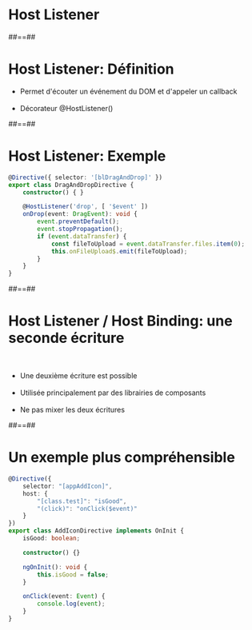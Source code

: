 <!-- .slide: class="transition-bg-grey-1 underline" -->

# Host Listener

##==##

<!-- .slide-->

# Host Listener: Définition

- Permet d'écouter un événement du DOM et d'appeler un callback <br><br>
- Décorateur @HostListener()

##==##

<!-- .slide: class="inconsolata with-code" -->

# Host Listener: Exemple

```typescript
@Directive({ selector: '[blDragAndDrop]' })
export class DragAndDropDirective {
    constructor() { }

    @HostListener('drop', [ '$event' ])
    onDrop(event: DragEvent): void {
        event.preventDefault();
        event.stopPropagation();
        if (event.dataTransfer) {
            const fileToUpload = event.dataTransfer.files.item(0);
            this.onFileUpload$.emit(fileToUpload);
        }
    }
}
```

<!-- .element: class="big-code" -->

##==##

# Host Listener / Host Binding: une seconde écriture

<br>

- Une deuxième écriture est possible <br><br>
- Utilisée principalement par des librairies de composants <br><br>
- Ne pas mixer les deux écritures

##==##

<!-- .slide: class="inconsolata with-code" -->

# Un exemple plus compréhensible

```typescript
@Directive({
    selector: "[appAddIcon]",
    host: {
        "[class.test]": "isGood",
        "(click)": "onClick($event)"
    }
})
export class AddIconDirective implements OnInit {
    isGood: boolean;

    constructor() {}

    ngOnInit(): void {
        this.isGood = false;
    }

    onClick(event: Event) {
        console.log(event);
    }
}
```

<!-- .element: class="small-code" -->
